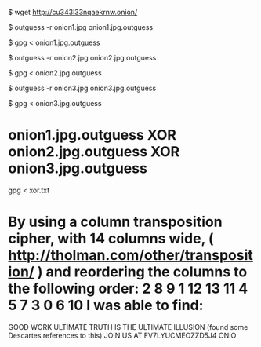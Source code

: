 $ wget http://cu343l33nqaekrnw.onion/


$ outguess -r onion1.jpg onion1.jpg.outguess

$ gpg < onion1.jpg.outguess

$ outguess -r onion2.jpg onion2.jpg.outguess

$ gpg < onion2.jpg.outguess

$ outguess -r onion3.jpg onion3.jpg.outguess

$ gpg < onion3.jpg.outguess

# onion1.jpg.outguess XOR onion2.jpg.outguess XOR onion3.jpg.outguess

gpg < xor.txt

# By using a column transposition cipher, with 14 columns wide, ( http://tholman.com/other/transposition/ ) and reordering the columns to the following order: 2 8 9 1 12 13 11 4 5 7 3 0 6 10 I was able to find:

GOOD WORK ULTIMATE TRUTH IS THE ULTIMATE ILLUSION (found some Descartes references to this) JOIN US AT FV7LYUCMEOZZD5J4 ONIO

